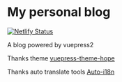 # My personal blog

[![Netlify Status](https://api.netlify.com/api/v1/badges/b5c9445a-5623-4726-8b9b-e8071905653a/deploy-status)](https://app.netlify.com/sites/init-qy-blog/deploys)

A blog powered by vuepress2

Thanks theme [vuepress-theme-hope](https://github.com/vuepress-theme-hope/vuepress-theme-hope)

Thanks auto translate tools [Auto-i18n](https://github.com/linyuxuanlin/Auto-i18n)
